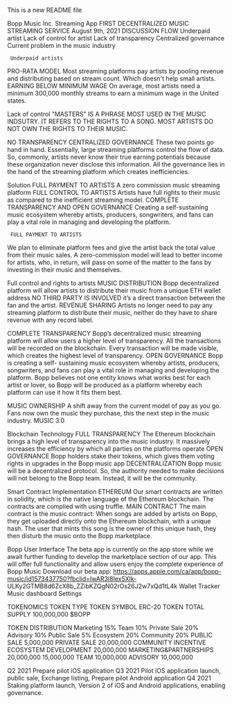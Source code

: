 This is a new README file

Bopp Music
 Inc. Streaming
App
FIRST DECENTRALIZED MUSIC STREAMING SERVICE
  August 9th, 2021
  DISCUSSION FLOW
Underpaid artist
Lack of control for artist Lack of transparency Centralized governance
 Current problem in the music
industry
   
     Underpaid artists
PRO-RATA MODEL
Most streaming platforms pay artists by pooling revenue and distributing based on stream count. Which doesn't help small artists.
EARNING BELOW MINIMUM WAGE
On average, most artists need a minimum 300,000 monthly streams to earn a minimum wage in the United states.
  
   Lack of control
"MASTERS" IS A PHRASE MOST USED IN THE MUSIC INDSUTRY. IT REFERS TO THE RIGHTS TO A SONG. MOST ARTISTS DO NOT OWN THE RIGHTS TO THEIR MUSIC.
  
  NO
TRANSPARENCY
CENTRALIZED GOVERNANCE
These two points go hand in hand. Essentially, large streaming platforms control the flow of data. So, commonly, artists never know their true earning potentials because these organization never disclose this information. All the governance lies in the hand of the streaming platform which creates inefficiencies.
  
Solution
  FULL PAYMENT TO ARTISTS
A zero commission music streaming platform
FULL CONTROL TO ARTISTS
Artists have full rights to their music as compared to the inefficient streaming model.
COMPLETE TRANSPARENCY AND OPEN GOVERNANCE
Creating a self-sustaining music ecosystem whereby artists, producers, songwriters, and fans can play a vital role in managing and developing the platform.
 
     FULL PAYMENT TO ARTISTS
We plan to eliminate platform fees and give the artist back the total value from their music sales. A zero-commission model will lead to better income for artists, who, in return, will pass on some of the matter to the fans by investing in their music and themselves.
 
 Full control and rights to artists
 MUSIC DISTRIBUTION
Bopp decentralized platform will allow artists to distribute their music from a unique ETH wallet address
NO THIRD PARTY IS INVOLVED
it’s a direct transaction between the fan and the artist.
REVENUE SHARING
Artists no longer need to pay any streaming platform to distribute their music, neither do they have to share revenue with any record label.
    
  COMPLETE TRANSPARENCY
Bopp’s decentralized music streaming platform will allow users a higher level of transparency. All the transactions will be recorded on the blockchain. Every transaction will be made visible, which creates the highest level of transparency.
 OPEN GOVERNANCE
Bopp is creating a self- sustaining music ecosystem whereby artists, producers, songwriters, and fans can play a vital role in managing and developing the platform. Bopp believes not one entity knows what works best for each artist or lover, so Bopp will be produced as a platform whereby each platform can use it how it fits them best.
 
  MUSIC OWNERSHIP
A shift away from the current model of pay as you go. Fans now own the music they purchase, this the next step in the music industry.
   MUSIC 3.0
  
 Blockchain Technology
 FULL TRANSPARENCY
The Ethereum blockchain brings a high level of transparency into the music industry. It massively increases the efficiency by which all parties on the platforms operate
OPEN GOVERNANCE
Bopp holders stake their tokens, which gives them voting rights in upgrades in the Bopp music app
DECENTRALIZATION
Bopp music will be a decentralized protocol. So, the authority needed to make decisions will not belong to the Bopp team. Instead, it will be the community.
    
Smart Contract Implementation
  ETHEREUM
Our smart contracts are written in solidity, which is the native language of the Ethereum blockchain. The contracts are complied with using truffle.
MAIN CONTRACT
The main contract is the music contract: When songs are added by artists on Bopp, they get uploaded directly onto the Ethereum blockchain, with a unique hash. The user that mints this song is the owner of this unique hash, they then disturb the music onto the Bopp marketplace.
    
Bopp User Interface
The beta app is currently on the app store while we await further funding to develop the marketplace section of our app. This will offer full functionality and allow users enjoy the complete experience of Bopp Music
Download our beta app: https://apps.apple.com/ca/app/bopp-music/id1573437750?fbclid=IwAR3l8Iex5Xlk- ULKy2GTMB8d6ZcX8b_ZZibKZQgN02rOs26J2w7xQd1tL4k
              Wallet Tracker Music dashboard Settings

 TOKENOMICS
 TOKEN TYPE TOKEN SYMBOL
ERC-20 TOKEN
TOTAL SUPPLY
100,000,000
$BOPP
           
 TOKEN DISTRIBUTION
Marketing 15%
Team 10%
Private Sale 20%
Advisory 10%
Public Sale 5%
 Ecosystem 20%
Community 20%
PUBLIC SALE
5,000,000
PRIVATE SALE
20,000,000
COMMUNITY INCENTIVE
ECOSYSTEM DEVELOPMENT
20,000,000
MARKETING&PARTNERSHIPS
20,000,000
15,000,000
 TEAM
      10,000,000
ADVISORY
10,000,000
    
 Q2 2021
Prepare pilot iOS application
  Q3 2021
Pilot iOS application launch, public sale, Exchange listing, Prepare pilot Android application
Q4 2021
Staking platform launch, Version 2 of iOS and Android applications, enabling governance.


